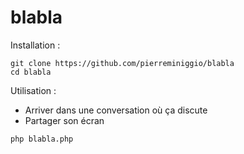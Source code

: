 # blabla

Installation :
```
git clone https://github.com/pierreminiggio/blabla
cd blabla
```

Utilisation :
- Arriver dans une conversation où ça discute
- Partager son écran
```
php blabla.php
```
